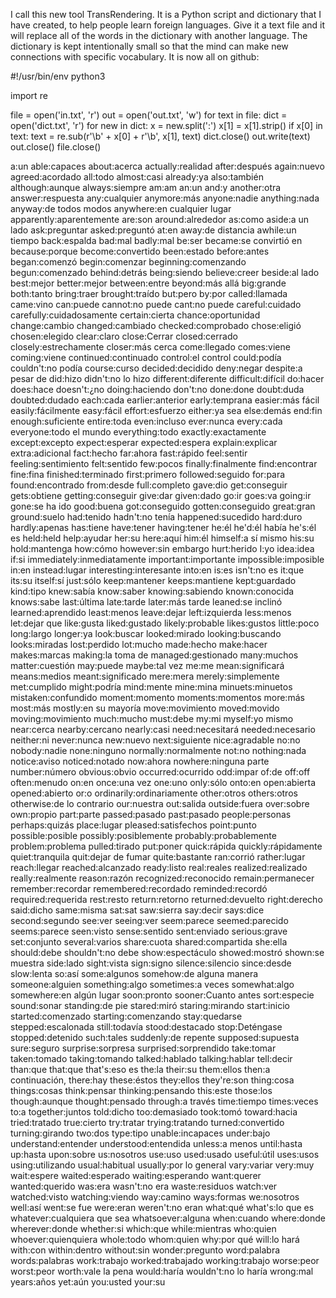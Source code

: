 I call this new tool TransRendering. It is a Python script and dictionary that I have created, to help people learn foreign languages. Give it a text file and it will replace all of the words in the dictionary with another language. The dictionary is kept intentionally small so that the mind can make new connections with specific vocabulary.  It is now all on github: 

#!/usr/bin/env python3

import re

file = open('in.txt', 'r')
out = open('out.txt', 'w')
for text in file:
	dict = open('dict.txt', 'r')
	for new in dict:
		x = new.split(':')
		x[1] = x[1].strip()
		if x[0] in text:
			text = re.sub(r'\b' + x[0] + r'\b', x[1], text)
	dict.close()
	out.write(text)
out.close()
file.close()

a:un
able:capaces
about:acerca
actually:realidad
after:después
again:nuevo
agreed:acordado
all:todo
almost:casi
already:ya
also:también
although:aunque
always:siempre
am:am
an:un
and:y
another:otra
answer:respuesta
any:cualquier
anymore:más
anyone:nadie
anything:nada
anyway:de todos modos
anywhere:en cualquier lugar
apparently:aparentemente
are:son
around:alrededor
as:como
aside:a un lado
ask:preguntar
asked:preguntó
at:en
away:de distancia
awhile:un tiempo
back:espalda
bad:mal
badly:mal
be:ser
became:se convirtió en
because:porque
become:convertido
been:estado
before:antes
began:comenzó
begin:comenzar
beginning:comenzando
begun:comenzado
behind:detrás
being:siendo
believe:creer
beside:al lado
best:mejor
better:mejor
between:entre
beyond:más allá
big:grande
both:tanto
bring:traer
brought:traído
but:pero
by:por
called:llamada
came:vino
can:puede
cannot:no puede
cant:no puede
careful:cuidado
carefully:cuidadosamente
certain:cierta
chance:oportunidad
change:cambio
changed:cambiado
checked:comprobado
chose:eligió
chosen:elegido
clear:claro
close:Cerrar
closed:cerrado
closely:estrechamente
closer:más cerca
come:llegado
comes:viene
coming:viene
continued:continuado
control:el control
could:podía
couldn't:no podía
course:curso
decided:decidido
deny:negar
despite:a pesar de
did:hizo
didn't:no lo hizo
different:diferente
difficult:difícil
do:hacer
does:hace
doesn't:¿no
doing:haciendo
don't:no
done:done
doubt:duda
doubted:dudado
each:cada
earlier:anterior
early:temprana
easier:más fácil
easily:fácilmente
easy:fácil
effort:esfuerzo
either:ya sea
else:demás
end:fin
enough:suficiente
entire:toda
even:incluso
ever:nunca
every:cada
everyone:todo el mundo
everything:todo
exactly:exactamente
except:excepto
expect:esperar
expected:espera
explain:explicar
extra:adicional
fact:hecho
far:ahora
fast:rápido
feel:sentir
feeling:sentimiento
felt:sentido
few:pocos
finally:finalmente
find:encontrar
fine:fina
finished:terminado
first:primero
followed:seguido
for:para
found:encontrado
from:desde
full:completo
gave:dio
get:conseguir
gets:obtiene
getting:conseguir
give:dar
given:dado
go:ir
goes:va
going:ir
gone:se ha ido
good:buena
got:conseguido
gotten:conseguido
great:gran
ground:suelo
had:tenido
hadn't:no tenía
happened:sucedido
hard:duro
hardly:apenas
has:tiene
have:tener
having:tener
he:él
he'd:él había
he's:él es
held:held
help:ayudar
her:su
here:aquí
him:él
himself:a sí mismo
his:su
hold:mantenga
how:cómo
however:sin embargo
hurt:herido
I:yo
idea:idea
if:si
immediately:inmediatamente
important:importante
impossible:imposible
in:en
instead:lugar
interesting:interesante
into:en
is:es
isn't:no es
it:que
its:su
itself:sí
just:sólo
keep:mantener
keeps:mantiene
kept:guardado
kind:tipo
knew:sabía
know:saber
knowing:sabiendo
known:conocida
knows:sabe
last:última
late:tarde
later:más tarde
leaned:se inclinó
learned:aprendido
least:menos
leave:dejar
left:izquierda
less:menos
let:dejar que
like:gusta
liked:gustado
likely:probable
likes:gustos
little:poco
long:largo
longer:ya
look:buscar
looked:mirado
looking:buscando
looks:miradas
lost:perdido
lot:mucho
made:hecho
make:hacer
makes:marcas
making:la toma de
managed:gestionado
many:muchos
matter:cuestión
may:puede
maybe:tal vez
me:me
mean:significará
means:medios
meant:significado
mere:mera
merely:simplemente
met:cumplido
might:podría
mind:mente
mine:mina
minuets:minuetos
mistaken:confundido
moment:momento
moments:momentos
more:más
most:más
mostly:en su mayoría
move:movimiento
moved:movido
moving:movimiento
much:mucho
must:debe
my:mi
myself:yo mismo
near:cerca
nearby:cercano
nearly:casi
need:necesitará
needed:necesario
neither:ni
never:nunca
new:nuevo
next:siguiente
nice:agradable
no:no
nobody:nadie
none:ninguno
normally:normalmente
not:no
nothing:nada
notice:aviso
noticed:notado
now:ahora
nowhere:ninguna parte
number:número
obvious:obvio
occurred:ocurrido
odd:impar
of:de
off:off
often:menudo
on:en
once:una vez
one:uno
only:sólo
onto:en
open:abierta
opened:abierto
or:o
ordinarily:ordinariamente
other:otros
others:otros
otherwise:de lo contrario
our:nuestra
out:salida
outside:fuera
over:sobre
own:propio
part:parte
passed:pasado
past:pasado
people:personas
perhaps:quizás
place:lugar
pleased:satisfechos
point:punto
possible:posible
possibly:posiblemente
probably:probablemente
problem:problema
pulled:tirado
put:poner
quick:rápida
quickly:rápidamente
quiet:tranquila
quit:dejar de fumar
quite:bastante
ran:corrió
rather:lugar
reach:llegar
reached:alcanzado
ready:listo
real:reales
realized:realizado
really:realmente
reason:razón
recognized:reconocido
remain:permanecer
remember:recordar
remembered:recordado
reminded:recordó
required:requerida
rest:resto
return:retorno
returned:devuelto
right:derecho
said:dicho
same:misma
sat:sat
saw:sierra
say:decir
says:dice
second:segundo
see:ver
seeing:ver
seem:parece
seemed:parecido
seems:parece
seen:visto
sense:sentido
sent:enviado
serious:grave
set:conjunto
several:varios
share:cuota
shared:compartida
she:ella
should:debe
shouldn't:no debe
show:espectáculo
showed:mostró
shown:se muestra
side:lado
sight:vista
sign:signo
silence:silencio
since:desde
slow:lenta
so:así
some:algunos
somehow:de alguna manera
someone:alguien
something:algo
sometimes:a veces
somewhat:algo
somewhere:en algún lugar
soon:pronto
sooner:Cuanto antes
sort:especie
sound:sonar
standing:de pie
stared:miró
staring:mirando
start:inicio
started:comenzado
starting:comenzando
stay:quedarse
stepped:escalonada
still:todavía
stood:destacado
stop:Deténgase
stopped:detenido
such:tales
suddenly:de repente
supposed:supuesta
sure:seguro
surprise:sorpresa
surprised:sorprendido
take:tomar
taken:tomado
taking:tomando
talked:hablado
talking:hablar
tell:decir
than:que
that:que
that's:eso es
the:la
their:su
them:ellos
then:a continuación,
there:hay
these:éstos
they:ellos
they're:son
thing:cosa
things:cosas
think:pensar
thinking:pensando
this:este
those:los
though:aunque
thought:pensado
through:a través
time:tiempo
times:veces
to:a
together:juntos
told:dicho
too:demasiado
took:tomó
toward:hacia
tried:tratado
true:cierto
try:tratar
trying:tratando
turned:convertido
turning:girando
two:dos
type:tipo
unable:incapaces
under:bajo
understand:entender
understood:entendida
unless:a menos
until:hasta
up:hasta
upon:sobre
us:nosotros
use:uso
used:usado
useful:útil
uses:usos
using:utilizando
usual:habitual
usually:por lo general
vary:variar
very:muy
wait:espere
waited:esperado
waiting:esperando
want:querer
wanted:querido
was:era
wasn't:no era
waste:residuos
watch:ver
watched:visto
watching:viendo
way:camino
ways:formas
we:nosotros
well:así
went:se fue
were:eran
weren't:no eran
what:qué
what's:lo que es
whatever:cualquiera que sea
whatsoever:alguna
when:cuando
where:donde
wherever:donde
whether:si
which:que
while:mientras
who:quien
whoever:quienquiera
whole:todo
whom:quien
why:por qué
will:lo hará
with:con
within:dentro
without:sin
wonder:pregunto
word:palabra
words:palabras
work:trabajo
worked:trabajado
working:trabajo
worse:peor
worst:peor
worth:vale la pena
would:haría
wouldn't:no lo haría
wrong:mal
years:años
yet:aún
you:usted
your:su
